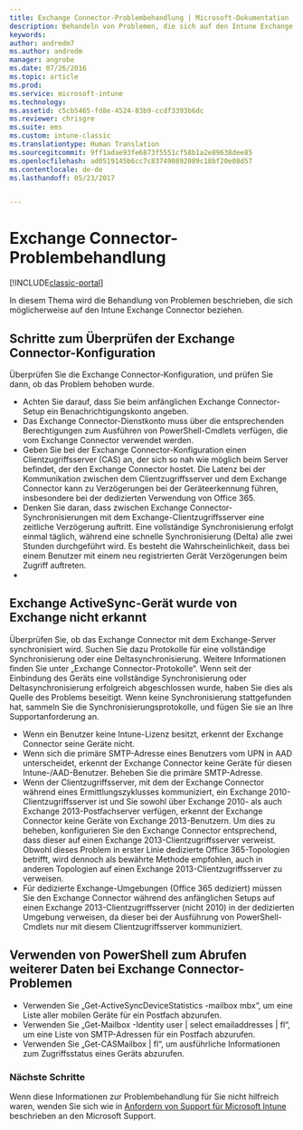 ```yaml
---
title: Exchange Connector-Problembehandlung | Microsoft-Dokumentation
description: Behandeln von Problemen, die sich auf den Intune Exchange Connector beziehen.
keywords: 
author: andredm7
ms.author: andredm
manager: angrobe
ms.date: 07/26/2016
ms.topic: article
ms.prod: 
ms.service: microsoft-intune
ms.technology: 
ms.assetid: c5cb5465-fd8e-4524-83b9-ccdf3393b6dc
ms.reviewer: chrisgre
ms.suite: ems
ms.custom: intune-classic
ms.translationtype: Human Translation
ms.sourcegitcommit: 9ff1adae93fe6873f5551cf58b1a2e89638dee85
ms.openlocfilehash: ad0519145b6cc7c837490892089c18bf20e08d57
ms.contentlocale: de-de
ms.lasthandoff: 05/23/2017


---
```


# <a name="troubleshoot-the-exchange-connector"></a>Exchange Connector-Problembehandlung

[!INCLUDE[classic-portal](../includes/classic-portal.md)]

In diesem Thema wird die Behandlung von Problemen beschrieben, die sich möglicherweise auf den Intune Exchange Connector beziehen.

## <a name="steps-for-checking-the-connector-configuration"></a>Schritte zum Überprüfen der Exchange Connector-Konfiguration 

Überprüfen Sie die Exchange Connector-Konfiguration, und prüfen Sie dann, ob das Problem behoben wurde.

- Achten Sie darauf, dass Sie beim anfänglichen Exchange Connector-Setup ein Benachrichtigungskonto angeben.
- Das Exchange Connector-Dienstkonto muss über die entsprechenden Berechtigungen zum Ausführen von PowerShell-Cmdlets verfügen, die vom Exchange Connector verwendet werden.
- Geben Sie bei der Exchange Connector-Konfiguration einen Clientzugriffsserver (CAS) an, der sich so nah wie möglich beim Server befindet, der den Exchange Connector hostet. Die Latenz bei der Kommunikation zwischen dem Clientzugriffsserver und dem Exchange Connector kann zu Verzögerungen bei der Geräteerkennung führen, insbesondere bei der dedizierten Verwendung von Office 365.
- Denken Sie daran, dass zwischen Exchange Connector-Synchronisierungen mit dem Exchange-Clientzugriffsserver eine zeitliche Verzögerung auftritt. Eine vollständige Synchronisierung erfolgt einmal täglich, während eine schnelle Synchronisierung (Delta) alle zwei Stunden durchgeführt wird. Es besteht die Wahrscheinlichkeit, dass bei einem Benutzer mit einem neu registrierten Gerät Verzögerungen beim Zugriff auftreten.
- 
## <a name="exchange-activesync-device-not-discovered-from-exchange"></a>Exchange ActiveSync-Gerät wurde von Exchange nicht erkannt
Überprüfen Sie, ob das Exchange Connector mit dem Exchange-Server synchronisiert wird. Suchen Sie dazu Protokolle für eine vollständige Synchronisierung oder eine Deltasynchronisierung. Weitere Informationen finden Sie unter „Exchange Connector-Protokolle“. Wenn seit der Einbindung des Geräts eine vollständige Synchronisierung oder Deltasynchronisierung erfolgreich abgeschlossen wurde, haben Sie dies als Quelle des Problems beseitigt. Wenn keine Synchronisierung stattgefunden hat, sammeln Sie die Synchronisierungsprotokolle, und fügen Sie sie an Ihre Supportanforderung an.

- Wenn ein Benutzer keine Intune-Lizenz besitzt, erkennt der Exchange Connector seine Geräte nicht.
- Wenn sich die primäre SMTP-Adresse eines Benutzers vom UPN in AAD unterscheidet, erkennt der Exchange Connector keine Geräte für diesen Intune-/AAD-Benutzer. Beheben Sie die primäre SMTP-Adresse.
- Wenn der Clientzugriffsserver, mit dem der Exchange Connector während eines Ermittlungszyklusses kommuniziert, ein Exchange 2010-Clientzugriffsserver ist und Sie sowohl über Exchange 2010- als auch Exchange 2013-Postfachserver verfügen, erkennt der Exchange Connector keine Geräte von Exchange 2013-Benutzern. Um dies zu beheben, konfigurieren Sie den Exchange Connector entsprechend, dass dieser auf einen Exchange 2013-Clientzugriffsserver verweist.  Obwohl dieses Problem in erster Linie dedizierte Office 365-Topologien betrifft, wird dennoch als bewährte Methode empfohlen, auch in anderen Topologien auf einen Exchange 2013-Clientzugriffsserver zu verweisen.
- Für dedizierte Exchange-Umgebungen (Office 365 dediziert) müssen Sie den Exchange Connector während des anfänglichen Setups auf einen Exchange 2013-Clientzugriffsserver (nicht 2010) in der dedizierten Umgebung verweisen, da dieser bei der Ausführung von PowerShell-Cmdlets nur mit diesem Clientzugriffsserver kommuniziert.


## <a name="using-powershell-to-get-more-data-on-exchange-connector-issues"></a>Verwenden von PowerShell zum Abrufen weiterer Daten bei Exchange Connector-Problemen
- Verwenden Sie „Get-ActiveSyncDeviceStatistics -mailbox mbx“, um eine Liste aller mobilen Geräte für ein Postfach abzurufen.
- Verwenden Sie „Get-Mailbox -Identity user | select emailaddresses | fl“, um eine Liste von SMTP-Adressen für ein Postfach abzurufen.
- Verwenden Sie „Get-CASMailbox <upn> | fl“, um ausführliche Informationen zum Zugriffsstatus eines Geräts abzurufen.

### <a name="next-steps"></a>Nächste Schritte
Wenn diese Informationen zur Problembehandlung für Sie nicht hilfreich waren, wenden Sie sich wie in [Anfordern von Support für Microsoft Intune](how-to-get-support-for-microsoft-intune.md) beschrieben an den Microsoft Support.

